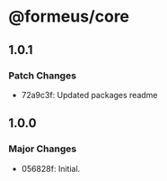 # @formeus/core

## 1.0.1

### Patch Changes

- 72a9c3f: Updated packages readme

## 1.0.0

### Major Changes

- 056828f: Initial.

